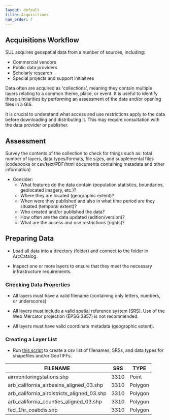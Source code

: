 ```yaml
---
layout: default
title: Acquisitions
nav_order: 7
---
```


## Acquisitions Workflow ##

SUL acquires geospatial data from a number of sources, including:

* Commercial vendors
* Public data providers
* Scholarly research
* Special projects and support initiaitves

Data often are acquired as 'collections', meaning they contain multiple layers relating to a common theme, place, or event. It is useful to identify these similarities by performing an assessment of the data and/or opening files in a GIS.

It is crucial to understand what access and use restrictions apply to the data before downloading and distributing it. This may require consultation with the data provider or publisher.

## Assessment ##

Survey the contents of the collection to check for things such as: total number of layers, data types/formats, file sizes, and supplemental files (codebooks or csv/text/PDF/html documents containing metadata and other information)

* Consider: 
  * What features do the data contain (population statistics, boundaries, geolocated imagery, etc.)? 
  * Where they are located (geographic extent)? 
  * When were they published and also in what time period are they situated (temporal extent)? 
  * Who created and/or published the data? 
  * How often are the data updated (edition/version)? 
  * What are the access and use restrictions (rights)?

## Preparing Data ##

* Load all data into a directory (folder) and connect to the folder in ArcCatalog.

* Inspect one or more layers to ensure that they meet the necessary infrastructure requirements.

### Checking Data Properties ###

* All layers must have a valid filename (containing only letters, numbers, or underscores)

* All layers must include a valid spatial reference system (SRS). Use of the Web Mercator projection (EPSG:3857) is not recommended.

* All layers must have valid coordinate metadata (geographic extent). 

### Creating a Layer List ###

* Run [this script](https://raw.githubusercontent.com/kimdurante/metadataWorkflow/master/checkData.py) to create a csv list of filenames, SRSs, and data types for shapefiles and/or GeoTIFFs.


| FILENAME       | SRS   | TYPE |
| ------------- |-------------|-----------------|
|airmonitoringstations.shp|3310|Point|
|arb_california_airbasins_aligned_03.shp|3310|Polygon|
|arb_california_airdistricts_aligned_03.shp|3310| Polygon|
|arb_california_counties_aligned_03.shp|3310| Polygon|
|fed_1hr_coabdis.shp|3310| Polygon|





